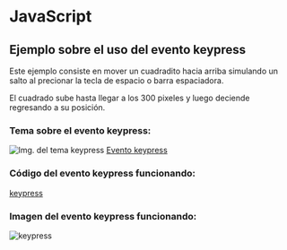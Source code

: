 # JavaScript

## Ejemplo sobre el uso del evento keypress

Este ejemplo consiste en mover un cuadradito hacia arriba simulando un salto al precionar la tecla de espacio o barra espaciadora.

El cuadrado sube hasta llegar a los 300 pixeles y luego deciende regresando a su posición.
### Tema sobre el evento keypress:
![Img. del tema keypress](https://imgur.com/fjplhnQ.png)
[Evento keypress](https://ney.one/javascript-evento-keypress-onkeypress/)
### Código del evento keypress funcionando:
[keypress](https://code.ney.one/cuadrado_keypress/movimiento_vertical.html)
### Imagen del evento keypress funcionando:

![keypress](https://i.imgur.com/cxHlOTS.png)
